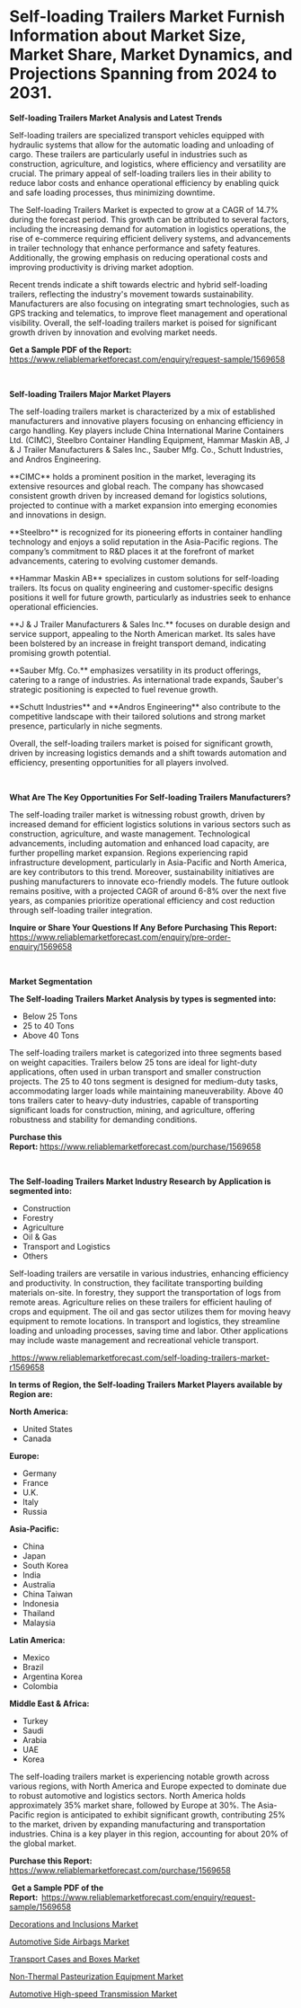 <p><h1>Self-loading Trailers Market Furnish Information about Market Size, Market Share, Market Dynamics, and Projections Spanning from 2024 to 2031.</h1></p><p><strong>Self-loading Trailers Market Analysis and Latest Trends</strong></p>
<p><p>Self-loading trailers are specialized transport vehicles equipped with hydraulic systems that allow for the automatic loading and unloading of cargo. These trailers are particularly useful in industries such as construction, agriculture, and logistics, where efficiency and versatility are crucial. The primary appeal of self-loading trailers lies in their ability to reduce labor costs and enhance operational efficiency by enabling quick and safe loading processes, thus minimizing downtime.</p><p>The Self-loading Trailers Market is expected to grow at a CAGR of 14.7% during the forecast period. This growth can be attributed to several factors, including the increasing demand for automation in logistics operations, the rise of e-commerce requiring efficient delivery systems, and advancements in trailer technology that enhance performance and safety features. Additionally, the growing emphasis on reducing operational costs and improving productivity is driving market adoption. </p><p>Recent trends indicate a shift towards electric and hybrid self-loading trailers, reflecting the industry's movement towards sustainability. Manufacturers are also focusing on integrating smart technologies, such as GPS tracking and telematics, to improve fleet management and operational visibility. Overall, the self-loading trailers market is poised for significant growth driven by innovation and evolving market needs.</p></p>
<p><strong>Get a Sample PDF of the Report:&nbsp;</strong> <a href="https://www.reliablemarketforecast.com/enquiry/request-sample/1569658?utm_campaign=1741&utm_medium=2&utm_source=Github&utm_content=ia&utm_term=14102024&utm_id=self-loading-trailers">https://www.reliablemarketforecast.com/enquiry/request-sample/1569658</a></p>
<p>&nbsp;</p>
<p><strong>Self-loading Trailers Major Market Players</strong></p>
<p><p>The self-loading trailers market is characterized by a mix of established manufacturers and innovative players focusing on enhancing efficiency in cargo handling. Key players include China International Marine Containers Ltd. (CIMC), Steelbro Container Handling Equipment, Hammar Maskin AB, J & J Trailer Manufacturers & Sales Inc., Sauber Mfg. Co., Schutt Industries, and Andros Engineering.</p><p>**CIMC** holds a prominent position in the market, leveraging its extensive resources and global reach. The company has showcased consistent growth driven by increased demand for logistics solutions, projected to continue with a market expansion into emerging economies and innovations in design.</p><p>**Steelbro** is recognized for its pioneering efforts in container handling technology and enjoys a solid reputation in the Asia-Pacific regions. The company’s commitment to R&D places it at the forefront of market advancements, catering to evolving customer demands.</p><p>**Hammar Maskin AB** specializes in custom solutions for self-loading trailers. Its focus on quality engineering and customer-specific designs positions it well for future growth, particularly as industries seek to enhance operational efficiencies.</p><p>**J & J Trailer Manufacturers & Sales Inc.** focuses on durable design and service support, appealing to the North American market. Its sales have been bolstered by an increase in freight transport demand, indicating promising growth potential.</p><p>**Sauber Mfg. Co.** emphasizes versatility in its product offerings, catering to a range of industries. As international trade expands, Sauber's strategic positioning is expected to fuel revenue growth.</p><p>**Schutt Industries** and **Andros Engineering** also contribute to the competitive landscape with their tailored solutions and strong market presence, particularly in niche segments.</p><p>Overall, the self-loading trailers market is poised for significant growth, driven by increasing logistics demands and a shift towards automation and efficiency, presenting opportunities for all players involved.</p></p>
<p>&nbsp;</p>
<p><strong>What Are The Key Opportunities For Self-loading Trailers Manufacturers?</strong></p>
<p><p>The self-loading trailer market is witnessing robust growth, driven by increased demand for efficient logistics solutions in various sectors such as construction, agriculture, and waste management. Technological advancements, including automation and enhanced load capacity, are further propelling market expansion. Regions experiencing rapid infrastructure development, particularly in Asia-Pacific and North America, are key contributors to this trend. Moreover, sustainability initiatives are pushing manufacturers to innovate eco-friendly models. The future outlook remains positive, with a projected CAGR of around 6-8% over the next five years, as companies prioritize operational efficiency and cost reduction through self-loading trailer integration.</p></p>
<p><strong>Inquire or Share Your Questions If Any Before Purchasing This Report:</strong> <a href="https://www.reliablemarketforecast.com/enquiry/pre-order-enquiry/1569658?utm_campaign=1741&utm_medium=2&utm_source=Github&utm_content=ia&utm_term=14102024&utm_id=self-loading-trailers">https://www.reliablemarketforecast.com/enquiry/pre-order-enquiry/1569658</a></p>
<p>&nbsp;</p>
<p><strong>Market Segmentation</strong></p>
<p><strong>The Self-loading Trailers Market Analysis by types is segmented into:</strong></p>
<p><ul><li>Below 25 Tons</li><li>25 to 40 Tons</li><li>Above 40 Tons</li></ul></p>
<p><p>The self-loading trailers market is categorized into three segments based on weight capacities. Trailers below 25 tons are ideal for light-duty applications, often used in urban transport and smaller construction projects. The 25 to 40 tons segment is designed for medium-duty tasks, accommodating larger loads while maintaining maneuverability. Above 40 tons trailers cater to heavy-duty industries, capable of transporting significant loads for construction, mining, and agriculture, offering robustness and stability for demanding conditions.</p></p>
<p><strong>Purchase this Report:&nbsp;</strong><a href="https://www.reliablemarketforecast.com/purchase/1569658?utm_campaign=1741&utm_medium=2&utm_source=Github&utm_content=ia&utm_term=14102024&utm_id=self-loading-trailers">https://www.reliablemarketforecast.com/purchase/1569658</a></p>
<p>&nbsp;</p>
<p><strong>The Self-loading Trailers Market Industry Research by Application is segmented into:</strong></p>
<p><ul><li>Construction</li><li>Forestry</li><li>Agriculture</li><li>Oil & Gas</li><li>Transport and Logistics</li><li>Others</li></ul></p>
<p><p>Self-loading trailers are versatile in various industries, enhancing efficiency and productivity. In construction, they facilitate transporting building materials on-site. In forestry, they support the transportation of logs from remote areas. Agriculture relies on these trailers for efficient hauling of crops and equipment. The oil and gas sector utilizes them for moving heavy equipment to remote locations. In transport and logistics, they streamline loading and unloading processes, saving time and labor. Other applications may include waste management and recreational vehicle transport.</p></p>
<p><a href="https://www.reliablemarketforecast.com/self-loading-trailers-market-r1569658?utm_campaign=1741&utm_medium=2&utm_source=Github&utm_content=ia&utm_term=14102024&utm_id=self-loading-trailers">&nbsp;https://www.reliablemarketforecast.com/self-loading-trailers-market-r1569658</a></p>
<p><strong>In terms of Region, the Self-loading Trailers Market Players available by Region are:</strong></p>
<p>
    <p> <strong> North America: </strong>
        <ul>
            <li>United States</li>
            <li>Canada</li>
        </ul>
        </p> 
    <p> <strong> Europe: </strong>
        <ul>
            <li>Germany</li>
            <li>France</li>
            <li>U.K.</li>
            <li>Italy</li>
            <li>Russia</li>
        </ul>
        </p> 
    <p> <strong> Asia-Pacific: </strong>
        <ul>
            <li>China</li>
            <li>Japan</li>
            <li>South Korea</li>
            <li>India</li>
            <li>Australia</li>
            <li>China Taiwan</li>
            <li>Indonesia</li>
            <li>Thailand</li>
            <li>Malaysia</li>
        </ul>
        </p> 
    <p> <strong> Latin America: </strong>
        <ul>
            <li>Mexico</li>
            <li>Brazil</li>
            <li>Argentina Korea</li>
            <li>Colombia</li>
        </ul>
        </p> 
    <p> <strong> Middle East & Africa: </strong>
        <ul>
            <li>Turkey</li>
            <li>Saudi</li>
            <li>Arabia</li>
            <li>UAE</li>
            <li>Korea</li>
        </ul>
    </p>
    </p>
<p><p>The self-loading trailers market is experiencing notable growth across various regions, with North America and Europe expected to dominate due to robust automotive and logistics sectors. North America holds approximately 35% market share, followed by Europe at 30%. The Asia-Pacific region is anticipated to exhibit significant growth, contributing 25% to the market, driven by expanding manufacturing and transportation industries. China is a key player in this region, accounting for about 20% of the global market.</p></p>
<p><strong>Purchase this Report: </strong><a href="https://www.reliablemarketforecast.com/purchase/1569658?utm_campaign=1741&utm_medium=2&utm_source=Github&utm_content=ia&utm_term=14102024&utm_id=self-loading-trailers">https://www.reliablemarketforecast.com/purchase/1569658</a></p>
<p>&nbsp;<strong>Get a Sample PDF of the Report:&nbsp;&nbsp;</strong><a href="https://www.reliablemarketforecast.com/enquiry/request-sample/1569658?utm_campaign=1741&utm_medium=2&utm_source=Github&utm_content=ia&utm_term=14102024&utm_id=self-loading-trailers">https://www.reliablemarketforecast.com/enquiry/request-sample/1569658</a></p>
<p><strong></strong></p>
<p><p><a href="https://www.linkedin.com/pulse/global-decorations-inclusions-market-exploring-share-trends-future-pjf7f?trk=public_post_embed_feed-article-content&utm_campaign=1741&utm_medium=2&utm_source=Github&utm_content=ia&utm_term=14102024&utm_id=self-loading-trailers">Decorations and Inclusions Market</a></p><p><a href="https://www.linkedin.com/pulse/unveiling-market-trends-global-automotive-side-airbags-growth-4mibf?trk=public_post_embed_feed-article-content&utm_campaign=1741&utm_medium=2&utm_source=Github&utm_content=ia&utm_term=14102024&utm_id=self-loading-trailers">Automotive Side Airbags Market</a></p><p><a href="https://www.linkedin.com/pulse/transport-cases-boxes-market-refracting-trends-consumer-behaviors-ef7zf?trk=public_post_embed_feed-article-content&utm_campaign=1741&utm_medium=2&utm_source=Github&utm_content=ia&utm_term=14102024&utm_id=self-loading-trailers">Transport Cases and Boxes Market</a></p><p><a href="https://www.linkedin.com/pulse/in-depth-analysis-global-non-thermal-pasteurization-equipment-g0apf?trk=public_post_embed_feed-article-content&utm_campaign=1741&utm_medium=2&utm_source=Github&utm_content=ia&utm_term=14102024&utm_id=self-loading-trailers">Non-Thermal Pasteurization Equipment Market</a></p><p><a href="https://www.linkedin.com/pulse/strategic-forecast-automotive-high-speed-transmission-market-4npwf?trk=public_post_embed_feed-article-content&utm_campaign=1741&utm_medium=2&utm_source=Github&utm_content=ia&utm_term=14102024&utm_id=self-loading-trailers">Automotive High-speed Transmission Market</a></p></p>